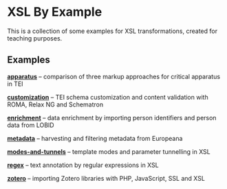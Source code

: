 # XSL By Example

This is a collection of some examples for XSL transformations, created for teaching purposes.

## Examples

**[apparatus](../../tree/main/apparatus)**
– comparison of three markup approaches for critical apparatus in TEI

**[customization](../../tree/main/customization)**
– TEI schema customization and content validation with ROMA, Relax NG and Schematron

**[enrichment](../../tree/main/enrichment)**
– data enrichment by importing person identifiers and person data from LOBID

**[metadata](../../tree/main/metadata)**
– harvesting and filtering metadata from Europeana

**[modes-and-tunnels](../../tree/main/modes-and-tunnels)**
– template modes and parameter tunnelling in XSL

**[regex](../../tree/main/regex)**
– text annotation by regular expressions in XSL

**[zotero](../../tree/main/zotero)**
– importing Zotero libraries with PHP, JavaScript, SSL and XSL
